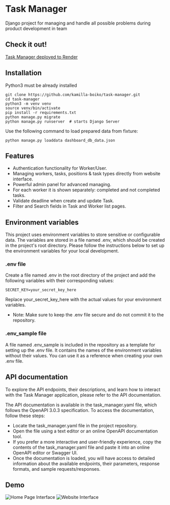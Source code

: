 # Task Manager

Django project for managing and handle all possible problems during product development in team

## Check it out!

[Task Manager deployed to Render](LINK_TO_PROJECT)

## Installation

Python3 must be already installed

```shell
git clone https://github.com/kamilla-boiko/task-manager.git
cd task-manager
python3 -m venv venv
source venv/bin/activate
pip install -r requirements.txt
python manage.py migrate
python manage.py runserver  # starts Django Server
```

Use the following command to load prepared data from fixture:

`python manage.py loaddata dashboard_db_data.json`

## Features

* Authentication functionality for Worker/User.
* Managing workers, tasks, positions & task types directly from website interface.
* Powerful admin panel for advanced managing.
* For each worker it is shown separately: completed and not completed tasks.
* Validate deadline when create and update Task.
* Filter and Search fields in Task and Worker list pages.

## Environment variables

This project uses environment variables to store sensitive or configurable data.
The variables are stored in a file named .env, which should be created in the
project's root directory.
Please follow the instructions below to set up the environment variables for your local development.

### .env file

Create a file named .env in the root directory of the project and add the following variables
with their corresponding values:

```SECRET_KEY=your_secret_key_here```

Replace your_secret_key_here with the actual values for your environment variables.
* Note: Make sure to keep the .env file secure and do not commit it to the repository.

### .env_sample file

A file named .env_sample is included in the repository as a template for setting up the .env file.
It contains the names of the environment variables without their values.
You can use it as a reference when creating your own .env file.

## API documentation

To explore the API endpoints, their descriptions, and learn how to interact with the Task Manager application, 
please refer to the API documentation.

The API documentation is available in the task_manager.yaml file, which follows the OpenAPI 3.0.3 specification. 
To access the documentation, follow these steps:

* Locate the task_manager.yaml file in the project repository.
* Open the file using a text editor or an online OpenAPI documentation tool.
* If you prefer a more interactive and user-friendly experience, copy the contents of the task_manager.yaml file 
and paste it into an online OpenAPI editor or Swagger UI.
* Once the documentation is loaded, you will have access to detailed information about the available endpoints, 
their parameters, response formats, and sample requests/responses.

## Demo

![Home Page Interface](demo_home.png)
![Website Interface](demo_page.png)
